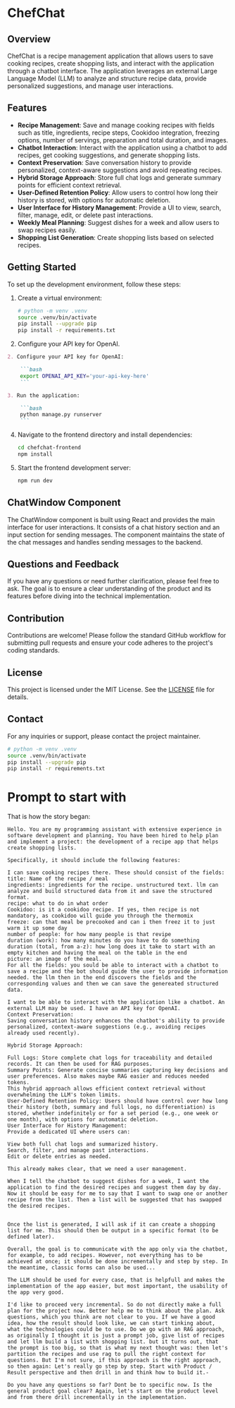 # ChefChat


## Overview

ChefChat is a recipe management application that allows users to save cooking recipes, create shopping lists, and interact with the application through a chatbot interface. The application leverages an external Large Language Model (LLM) to analyze and structure recipe data, provide personalized suggestions, and manage user interactions.

## Features

- **Recipe Management**: Save and manage cooking recipes with fields such as title, ingredients, recipe steps, Cookidoo integration, freezing options, number of servings, preparation and total duration, and images.
- **Chatbot Interaction**: Interact with the application using a chatbot to add recipes, get cooking suggestions, and generate shopping lists.
- **Context Preservation**: Save conversation history to provide personalized, context-aware suggestions and avoid repeating recipes.
- **Hybrid Storage Approach**: Store full chat logs and generate summary points for efficient context retrieval.
- **User-Defined Retention Policy**: Allow users to control how long their history is stored, with options for automatic deletion.
- **User Interface for History Management**: Provide a UI to view, search, filter, manage, edit, or delete past interactions.
- **Weekly Meal Planning**: Suggest dishes for a week and allow users to swap recipes easily.
- **Shopping List Generation**: Create shopping lists based on selected recipes.

## Getting Started

To set up the development environment, follow these steps:

1. Create a virtual environment:
    ```bash
    # python -m venv .venv
    source .venv/bin/activate
    pip install --upgrade pip
    pip install -r requirements.txt
    ```

2. Configure your API key for OpenAI.
```markdown
2. Configure your API key for OpenAI:

    ```bash
    export OPENAI_API_KEY='your-api-key-here'
    ```

3. Run the application:

    ```bash
    python manage.py runserver
    ```
```
4. Navigate to the frontend directory and install dependencies:
    ```bash
    cd chefchat-frontend
    npm install
    ```

5. Start the frontend development server:
    ```bash
    npm run dev
    ```

## ChatWindow Component

The ChatWindow component is built using React and provides the main interface for user interactions. It consists of a chat history section and an input section for sending messages. The component maintains the state of the chat messages and handles sending messages to the backend.

## Questions and Feedback

If you have any questions or need further clarification, please feel free to ask. The goal is to ensure a clear understanding of the product and its features before diving into the technical implementation.

## Contribution

Contributions are welcome! Please follow the standard GitHub workflow for submitting pull requests and ensure your code adheres to the project's coding standards.

## License

This project is licensed under the MIT License. See the [LICENSE](LICENSE) file for details.

## Contact

For any inquiries or support, please contact the project maintainer.





```bash
# python -m venv .venv
source .venv/bin/activate
pip install --upgrade pip
pip install -r requirements.txt
```



# Prompt to start with

That is how the story began:

```text
Hello. You are my programming assistant with extensive experience in software development and planning. You have been hired to help plan and implement a project: the development of a recipe app that helps create shopping lists.
                                                                                                                                                                                                                                                                                 Specifically, it should include the following features:

I can save cooking recipes there. These should consist of the fields:
title: Name of the recipe / meal
ingredients: ingredients for the recipe. unstructured text. llm can analyze and build structured data from it and save the structured format.
recipe: what to do in what order
Cookidoo: is it a cookidoo recipe. If yes, then recipe is not mandatory, as cookidoo will guide you through the thermomix
freeze: can that meal be precooked and can i then freez it to just warm it up some day
number of people: for how many people is that revipe
duration (work): how many minutes do you have to do something
duration (total, from a-z): how long does it take to start with an empty kitchen and having the meal on the table in the end
picture: an image of the meal.                                                                                                                                                                                                                                                   For all the fields: you sould be able to interact with a chatbot to save a recipe and the bot should guide the user to provide information needed. the llm then in the end discovers the fields and the corresponding values and then we can save the genereated structured data.

I want to be able to interact with the application like a chatbot. An external LLM may be used. I have an API key for OpenAI.
Context Preservation:
Saving conversation history enhances the chatbot's ability to provide personalized, context-aware suggestions (e.g., avoiding recipes already used recently).
                                                                                                                                                                                                                                                                                 Hybrid Storage Approach:

Full Logs: Store complete chat logs for traceability and detailed records. It can then be used for RAG purposes.
Summary Points: Generate concise summaries capturing key decisions and user preferences. Also makes maybe RAG easier and reduces needed tokens.
This hybrid approach allows efficient context retrieval without overwhelming the LLM's token limits.                                                                                                                                                                             User-Defined Retention Policy: Users should have control over how long their history (both, summary and full logs, no differentiation) is stored, whether indefinitely or for a set period (e.g., one week or one month), with options for automatic deletion.                                                                                                                                                                                                                                                                                                    User Interface for History Management:
Provide a dedicated UI where users can:

View both full chat logs and summarized history.
Search, filter, and manage past interactions.
Edit or delete entries as needed.

This already makes clear, that we need a user management.

When I tell the chatbot to suggest dishes for a week, I want the application to find the desired recipes and suggest them day by day. Now it should be easy for me to say that I want to swap one or another recipe from the list. Then a list will be suggested that has swapped the desired recipes.


Once the list is generated, I will ask if it can create a shopping list for me. This should then be output in a specific format (to be defined later).

Overall, the goal is to communicate with the app only via the chatbot, for example, to add recipes. However, not everything has to be achieved at once; it should be done incrementally and step by step. In the meantime, classic forms can also be used...

The LLM should be used for every case, that is helpfull and makes the implementation of the app easier, but most important, the usability of the app very good.

I'd like to proceed very incremental. So do not directly make a full plan for the project now. Better help me to think about the plan. Ask questions, which you think are not clear to you. If we have a good idea, how the result should look like, we can start tinking about, what the technologies could be to use. Do we go with an RAG approach, as originally I thought it is just a prompt job, give list of recipes and let llm build a list with shopping list. but it turns out, that the prompt is too big, so that is what my next thought was: then let's partition the recipes and use rag to pull the right context for questions. But I'm not sure, if this approach is the right approach, so then again: Let's really go step by step. Start with Product / Result perspective and then drill in and think how to build it.-

Do you have any questions so far? Dont be to specific now. Is the general product goal clear? Again, let's start on the product level and from there drill incrementally in the implementation.
```
